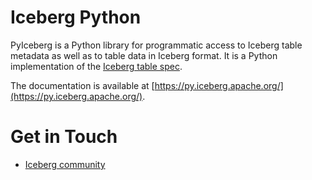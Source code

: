 <!--
 - Licensed to the Apache Software Foundation (ASF) under one or more
 - contributor license agreements.  See the NOTICE file distributed with
 - this work for additional information regarding copyright ownership.
 - The ASF licenses this file to You under the Apache License, Version 2.0
 - (the "License"); you may not use this file except in compliance with
 - the License.  You may obtain a copy of the License at
 -
 -   http://www.apache.org/licenses/LICENSE-2.0
 -
 - Unless required by applicable law or agreed to in writing, software
 - distributed under the License is distributed on an "AS IS" BASIS,
 - WITHOUT WARRANTIES OR CONDITIONS OF ANY KIND, either express or implied.
 - See the License for the specific language governing permissions and
 - limitations under the License.
 -->

# Iceberg Python

PyIceberg is a Python library for programmatic access to Iceberg table metadata as well as to table data in Iceberg format. It is a Python implementation of the [Iceberg table spec](https://iceberg.apache.org/spec/).

The documentation is available at [https://py.iceberg.apache.org/](https://py.iceberg.apache.org/).

# Get in Touch

- [Iceberg community](https://iceberg.apache.org/community/)
